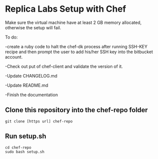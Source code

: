 # Replica Labs Setup with Chef #

Make sure the virtual machine have at least 2 GB memory allocated, otherwise the setup will fail.  

To do:

-create a ruby code to halt the chef-dk process after running SSH-KEY recipe and then prompt the user to add his/her SSH key into the bitbucket account. 

-Check out put of chef-client and validate the version of it.

-Update CHANGELOG.md

-Update README.md

-Finish the documentation


## Clone this repository into the chef-repo folder ##
```
git clone [https url] chef-repo
```

## Run setup.sh ##
```
cd chef-repo
sudo bash setup.sh
```
